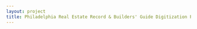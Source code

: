 ```yaml
--- 
layout: project 
title: Philadelphia Real Estate Record & Builders' Guide Digitization Project
---
```



